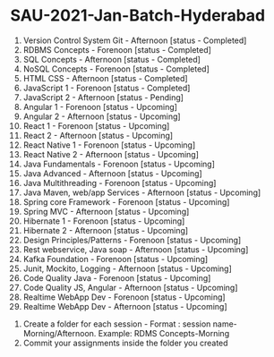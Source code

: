 # SAU-2021-Jan-Batch-Hyderabad

1. Version Control System Git - Afternoon [status - Completed]
2. RDBMS Concepts - Forenoon [status - Completed]
3. SQL Concepts - Afternoon [status - Completed]
4. NoSQL Concepts - Forenoon [status - Completed]
5. HTML CSS - Afternoon [status - Completed]
6. JavaScript 1 - Forenoon  [status - Completed]
7. JavaScript 2 - Afternoon  [status - Pending]
8. Angular 1 - Forenoon  [status - Upcoming]
9. Angular 2 - Afternoon  [status - Upcoming]
10. React 1 - Forenoon  [status - Upcoming]
11. React 2 - Afternoon  [status - Upcoming]
12. React Native 1 - Forenoon  [status - Upcoming]
13. React Native 2 - Afternoon  [status - Upcoming]
14. Java Fundamentals - Forenoon  [status - Upcoming]
15. Java Advanced - Afternoon  [status - Upcoming]
16. Java Multithreading - Forenoon  [status - Upcoming]
17. Java Maven, web/app Services - Afternoon  [status - Upcoming]
18. Spring core Framework - Forenoon  [status - Upcoming]
19. Spring MVC - Afternoon  [status - Upcoming]
20. Hibernate 1 - Forenoon  [status - Upcoming]
21. Hibernate 2 - Afternoon  [status - Upcoming]
22. Design Principles/Patterns - Forenoon  [status - Upcoming]
23. Rest webservice, Java soap - Afternoon  [status - Upcoming]
24. Kafka Foundation - Forenoon  [status - Upcoming]
25. Junit, Mockito, Logging - Afternoon  [status - Upcoming]
26. Code Quality Java - Forenoon  [status - Upcoming]
27. Code Quality JS, Angular - Afternoon  [status - Upcoming]
28. Realtime WebApp Dev - Forenoon  [status - Upcoming]
29. Realtime WebApp Dev - Afternoon  [status - Upcoming]



1) Create a folder for each session - Format : session name-Morning/Afternoon. Example: RDMS Concepts-Morning
2) Commit your assignments inside the folder you created
